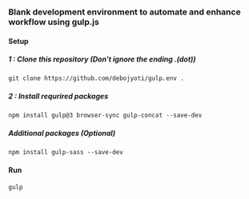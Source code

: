 ### Blank development environment to automate and enhance workflow using gulp.js

#### Setup 

##### 1 : Clone this repository (Don't ignore the ending .(dot))
```
git clone https://github.com/debojyoti/gulp.env .
```

##### 2 : Install requrired packages
```
npm install gulp@3 browser-sync gulp-concat --save-dev
```

##### Additional packages (Optional)
```
npm install gulp-sass --save-dev
```

#### Run
```
gulp
```


